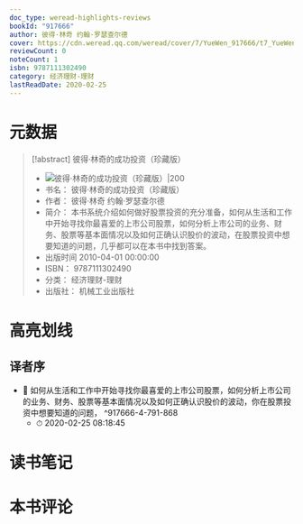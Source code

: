 ```yaml
---
doc_type: weread-highlights-reviews
bookId: "917666"
author: 彼得·林奇 约翰·罗瑟查尔德
cover: https://cdn.weread.qq.com/weread/cover/7/YueWen_917666/t7_YueWen_917666.jpg
reviewCount: 0
noteCount: 1
isbn: 9787111302490
category: 经济理财-理财
lastReadDate: 2020-02-25
---
```

# 元数据
> [!abstract] 彼得·林奇的成功投资（珍藏版）
> - ![ 彼得·林奇的成功投资（珍藏版）|200](https://cdn.weread.qq.com/weread/cover/7/YueWen_917666/t7_YueWen_917666.jpg)
> - 书名： 彼得·林奇的成功投资（珍藏版）
> - 作者： 彼得·林奇 约翰·罗瑟查尔德
> - 简介： 本书系统介绍如何做好股票投资的充分准备，如何从生活和工作中开始寻找你最喜爱的上市公司股票，如何分析上市公司的业务、财务、股票等基本面情况以及如何正确认识股价的波动，在股票投资中想要知道的问题，几乎都可以在本书中找到答案。
> - 出版时间 2010-04-01 00:00:00
> - ISBN： 9787111302490
> - 分类： 经济理财-理财
> - 出版社： 机械工业出版社

# 高亮划线

## 译者序


- 📌 如何从生活和工作中开始寻找你最喜爱的上市公司股票，如何分析上市公司的业务、财务、股票等基本面情况以及如何正确认识股价的波动，你在股票投资中想要知道的问题， ^917666-4-791-868
    - ⏱ 2020-02-25 08:18:45 
# 读书笔记

# 本书评论
